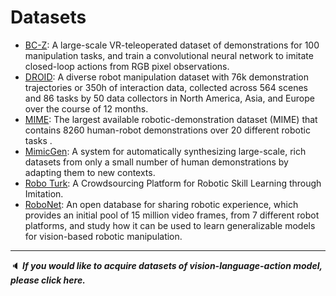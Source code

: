 # Datasets

- [BC-Z](https://sites.google.com/view/bc-z/home): A large-scale VR-teleoperated dataset of demonstrations for 100 manipulation tasks, and train a convolutional neural network to imitate closed-loop actions from RGB pixel observations.
- [DROID](https://droid-dataset.github.io/): A diverse robot manipulation dataset with 76k demonstration trajectories or 350h of interaction data, collected across 564 scenes and 86 tasks by 50 data collectors in North America, Asia, and Europe over the course of 12 months.
- [MIME](https://sites.google.com/view/mimedataset):  The largest available robotic-demonstration dataset (MIME) that contains 8260 human-robot demonstrations over 20 different robotic tasks .
- [MimicGen](https://mimicgen.github.io/): A system for automatically synthesizing large-scale, rich datasets from only a small number of human demonstrations by adapting them to new contexts.
- [Robo Turk](https://roboturk.stanford.edu/): A Crowdsourcing Platform for Robotic Skill Learning through Imitation.
- [RoboNet](https://www.robonet.wiki/): An open database for sharing robotic experience, which provides an initial pool of 15 million video frames, from 7 different robot platforms, and study how it can be used to learn generalizable models for vision-based robotic manipulation.

---

:speaker: ***If you would like to acquire datasets of vision-language-action model, please click here.***

